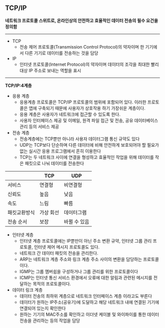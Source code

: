 ## TCP/IP

**네트워크 프로토콜 스위트로, 온라인상의 안전하고 효율적인 데이터 전송의 필수 요건을 정의함**

---

- TCP
    - 전송 제어 프로토콜(Transmission Control Protocol)의 약자이며 한 기기에서 다른 기기로 데이터를 전송하는 것을 담당
- IP
    - 인터넷 프로토콜(Internet Protocol)의 약자이며 데이터의 조각을 최대한 빨리 대상 IP 주소로 보내는 역할을 표시

---

**TCP/IP:4계층**

- 응용 계층
    - 응용계층 프로토콜은 TCP/IP 프로토콜의 범위에 포함되어 있다. 이러한 프로토콜은 앱에 구축되기 때문에 사용자가 상호작용 하기 가장쉬운 계층이다.
    - 응용 계층은 사용자가 네트워크에 접근할 수 있도록 한다.
    - 사용자 인터페이스 제공 및 이메일, 원격 파일 접근 및 전송, 공유 데이터베이스 관리 등의 서비스 제공
- 전송 계층
    - 전송계층에는 TCP뿐만 아니라 사용자 데이터그램 통신 규약도 있다
    - UDP는 TCP보다 단순하며 다른 데이터에 비해 안전하게 보호되어야 할 필요가 없는 실시간 응용 프로그램에서 흔히 이용한다
    - TCP는 두 네트워크 사이에 연결을 형성하고 효율적인 작업을 위해 데이터를 작은 패킷으로 나눠 데이터를 전송한다

|  | TCP | UDP |
| --- | --- | --- |
| 서비스 | 연결형  | 비연결형  |
| 신뢰도 | 높음 | 낮음 |
| 속도 | 느림 | 빠름 |
| 패킷교환방식 | 가상 회선  | 데이터그램 |
| 전송 순서 | 보장 | 바뀔 수 있음 |
- 인터넷 계층
    - 인터넷 계층 프로토콜에는 IP뿐만이 아닌 주소 변환 규약, 인터넷 그룹 관리 프로토콜, 인터넷 제어 메시지 프로토콜도 있다.
    - 네트워크 간 데이터 패킷의 전송을 관리한다.
    - ARP는 네트워크 계층 주소와 링크 계층 주소 사이의 변환을 담당하는 프로토콜이다.
    - IGMP는 그룹 멤버쉽을 구성하거나 그룹 관리를 위한 프로토콜이다
    - ICMP는 인터넷 통신 서비스 환경에서 오류에 대한 알림과 관련된 메시지를 전달하는 목적의 프로토콜이다.
- 데이터 링크 계층
    - 데이터 전송의 최하위 계층으로 네트워크 인터페이스 계층 이라고도 부른다
    - 데이터가 원하는 IP주소(공유기)에 도달하고 해당 네트워크 내에 연결된 기기에 연결되어 있는지 확인한다
    - 원하는 기기의 MAC주소를 확인하고 이더넷 케이블 및 와이파이를 통한 데이터 전송을 관리하는 등의 작업을 담당